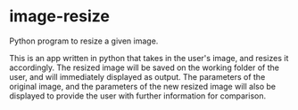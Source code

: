# image-resize
Python program to resize a given image.

This is an app written in python that takes in the user's image, and resizes it accordingly. 
The resized image will be saved on the working folder of the user, and will immediately displayed as output.
The parameters of the original image, and the parameters of the new resized image will also be displayed to provide the user with further information for comparison.
